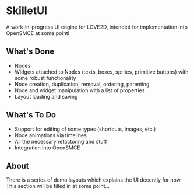 # SkilletUI

A work-in-progress UI engine for LOVE2D, intended for implementation into OpenSMCE at some point!

## What's Done

- Nodes
- Widgets attached to Nodes (texts, boxes, sprites, primitive buttons) with some robust functionality
- Node creation, duplication, removal, ordering, parenting
- Node and widget manipulation with a list of properties
- Layout loading and saving

## What's To Do

- Support for editing of some types (shortcuts, images, etc.)
- Node animations via timelines
- All the necessary refactoring and stuff
- Integration into OpenSMCE

## About

There is a series of demo layouts which explains the UI decently for now. This section will be filled in at some point...